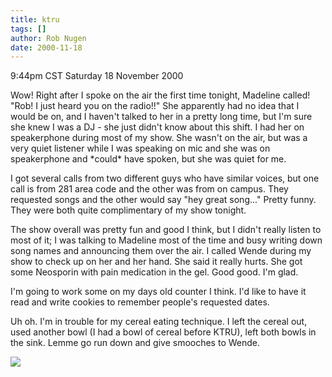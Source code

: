 ```yaml
---
title: ktru
tags: []
author: Rob Nugen
date: 2000-11-18
---
```


<title>KTRU</title>
<p class=date>9:44pm CST Saturday 18 November 2000

<p>Wow!  Right after I spoke on the air the first time tonight,
Madeline called!  "Rob!  I just heard you on the radio!!"  She
apparently had no idea that I would be on, and I haven't talked to her
in a pretty long time, but I'm sure she knew I was a DJ - she just
didn't know about this shift.  I had her on speakerphone during most
of my show.  She wasn't on the air, but was a very quiet listener
while I was speaking on mic and she was on speakerphone and *could*
have spoken, but she was quiet for me.

<p>I got several calls from two different guys who have similar
voices, but one call is from 281 area code and the other was from on
campus.  They requested songs and the other would say "hey great
song..."  Pretty funny.  They were both quite complimentary of my show
tonight.

<p>The show overall was pretty fun and good I think, but I didn't
really listen to most of it; I was talking to Madeline most of the
time and busy writing down song names and announcing them over the
air.  I called Wende during my show to check up on her and her hand.
She said it really hurts.  She got some Neosporin with pain medication
in the gel.  Good good.  I'm glad.

<p>I'm going to work some on my days old counter I think.  I'd like to
have it read and write cookies to remember people's requested dates.

<p>Uh oh.  I'm in trouble for my cereal eating technique.  I left the
cereal out, used another bowl (I had a bowl of cereal before KTRU),
left both bowls in the sink.  Lemme go run down and give smooches to
Wende.

<p><img src='/images/rob/wL-ROB.gif'>

